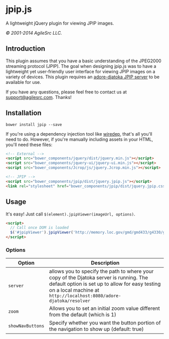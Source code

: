 # jpip.js

A lightweight jQuery plugin for viewing JPIP images.

*© 2001-2014 AgileSrc LLC.*

## Introduction
This plugin assumes that you have a basic understanding of the JPEG2000 streaming protocol (JPIP). The goal when designing jpip.js was to have a lightweight yet user-friendly user interface for viewing JPIP images on a variety of devices. This plugin requires an [adore-djatoka JPIP server](http://sourceforge.net/apps/mediawiki/djatoka/index.php?title=Main_Page) to be available for use.

If you have any questions, please feel free to contact us at [support@agilesrc.com](mailto:support@agilesrc.com). Thanks!

## Installation
```
bower install jpip --save
```

If you're using a dependency injection tool like [wiredep](https://github.com/taptapship/wiredep.git), that's all you'll need to do. However, if you're manually including assets in your HTML, you'll need these files:

```html
<!-- External -->
<script src="bower_components/jquery/dist/jquery.min.js"></script>
<script src="bower_components/jquery-ui/jquery-ui.min.js"></script>
<script src="bower_components/Jcrop/js/jquery.Jcrop.min.js"></script>

<!-- JPIP -->
<script src="bower_components/jpip/dist/jquery.jpip.js"></script>
<link rel="stylesheet" href="bower_components/jpip/dist/jquery.jpip.css" />
```

## Usage

It's easy! Just call `$(element).jpipViewer(imageUrl, options)`.

```html
<script>
  // Call once DOM is loaded
  $('#jpipViewer').jpipViewer('http://memory.loc.gov/gmd/gmd433/g4330/g4330/np000066.jp2', { /* additional options */ });
</script>
```

### Options

| Option           | Description
| ------           | -----------
| `server`         | allows you to specify the path to where your copy of the Djatoka server is running. The default option is set up to allow for easy testing on a local machine at `http://localhost:8080/adore-djatoka/resolver`
| `zoom`           | Allows you to set an initial zoom value different from the default (which is 1)
| `showNavButtons` | Specify whether you want the button portion of the navigation to show up (default: true)
